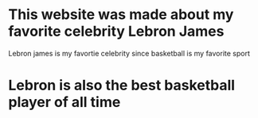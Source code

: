 # This website was made about my favorite celebrity Lebron James

Lebron james is my favortie celebrity since basketball is my favorite sport

# Lebron is also the best basketball player of all time
